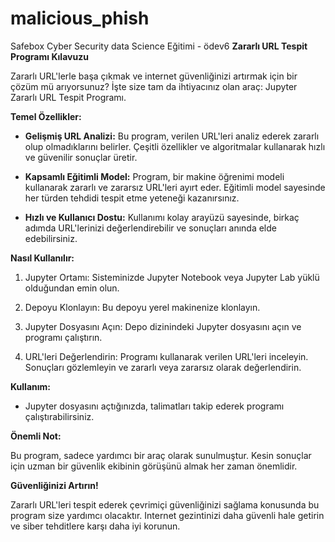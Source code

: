 # malicious_phish
Safebox Cyber Security data Science Eğitimi  - ödev6
**Zararlı URL Tespit Programı Kılavuzu**

Zararlı URL'lerle başa çıkmak ve internet güvenliğinizi artırmak için bir çözüm mü arıyorsunuz? İşte size tam da ihtiyacınız olan araç: Jupyter Zararlı URL Tespit Programı.

**Temel Özellikler:**

- **Gelişmiş URL Analizi:** Bu program, verilen URL'leri analiz ederek zararlı olup olmadıklarını belirler. Çeşitli özellikler ve algoritmalar kullanarak hızlı ve güvenilir sonuçlar üretir.

- **Kapsamlı Eğitimli Model:** Program, bir makine öğrenimi modeli kullanarak zararlı ve zararsız URL'leri ayırt eder. Eğitimli model sayesinde her türden tehdidi tespit etme yeteneği kazanırsınız.

- **Hızlı ve Kullanıcı Dostu:** Kullanımı kolay arayüzü sayesinde, birkaç adımda URL'lerinizi değerlendirebilir ve sonuçları anında elde edebilirsiniz.

**Nasıl Kullanılır:**

1. Jupyter Ortamı: Sisteminizde Jupyter Notebook veya Jupyter Lab yüklü olduğundan emin olun.

2. Depoyu Klonlayın: Bu depoyu yerel makinenize klonlayın.

3. Jupyter Dosyasını Açın: Depo dizinindeki Jupyter dosyasını açın ve programı çalıştırın.

4. URL'leri Değerlendirin: Programı kullanarak verilen URL'leri inceleyin. Sonuçları gözlemleyin ve zararlı veya zararsız olarak değerlendirin.

**Kullanım:**

- Jupyter dosyasını açtığınızda, talimatları takip ederek programı çalıştırabilirsiniz.

**Önemli Not:**

Bu program, sadece yardımcı bir araç olarak sunulmuştur. Kesin sonuçlar için uzman bir güvenlik ekibinin görüşünü almak her zaman önemlidir.

**Güvenliğinizi Artırın!**

Zararlı URL'leri tespit ederek çevrimiçi güvenliğinizi sağlama konusunda bu program size yardımcı olacaktır. Internet gezintinizi daha güvenli hale getirin ve siber tehditlere karşı daha iyi korunun.


